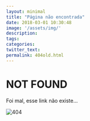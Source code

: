 ```yaml
---
layout: minimal
title: "Página não encontrada"
date: 2018-03-01 10:30:48
image: '/assets/img/'
description:
tags:
categories:
twitter_text:
permalink: 404old.html
---
```

# NOT FOUND

Foi mal, esse link não existe...

![404](https://i.pinimg.com/736x/c1/bb/6f/c1bb6f585059f335f1769abc1d3032b5.jpg)